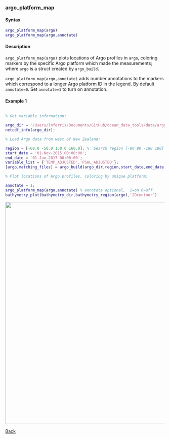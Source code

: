 ### argo_platform_map

#### Syntax

```Matlab
argo_platform_map(argo)
argo_platform_map(argo,annotate)
```
#### Description

``argo_platform_map(argo)`` plots locations of Argo profiles in ``argo``, coloring markers by the specific Argo platform which made the measurements; where ``argo`` is a struct created by ``argo_build``.

``argo_platform_map(argo,annotate)`` adds number annotations to the markers which correspond to a longer Argo platform ID in the legend. By default ``annotate=0``. Set ``annotate=1`` to turn on annotation.


#### Example 1

```Matlab

% Get variable information:

argo_dir = '/Users/lnferris/Documents/GitHub/ocean_data_tools/data/argo/*profiles*.nc';
netcdf_info(argo_dir);

% Load Argo data from west of New Zealand:

region = [-60.0 -50.0 150.0 160.0]; %  Search region [-90 90 -180 180]
start_date = '01-Nov-2015 00:00:00';
end_date = '01-Jan-2017 00:00:00';
variable_list = {'TEMP_ADJUSTED','PSAL_ADJUSTED'};
[argo,matching_files] = argo_build(argo_dir,region,start_date,end_date,variable_list);

% Plot locations of Argo profiles, coloring by unique platform:

annotate = 1; 
argo_platform_map(argo,annotate) % annotate optional,  1=on 0=off
bathymetry_plot(bathymetry_dir,bathymetry_region(argo),'2Dcontour')

```
<img src="https://user-images.githubusercontent.com/24570061/88316847-6955da80-cce6-11ea-8bb0-d9d0523a3a29.png" width="700">

[Back](https://github.com/lnferris/ocean_data_tools#building-uniform-structs-from-data-sources-1)

